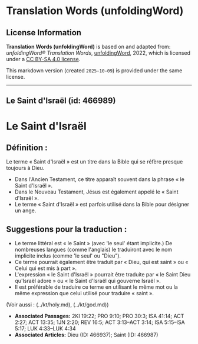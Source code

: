 # Translation Words (unfoldingWord)

## License Information

**Translation Words (unfoldingWord)** is based on and adapted from: _unfoldingWord® Translation Words_, [unfoldingWord](https://unfoldingword.org/utw), 2022, which is licensed under a [CC BY-SA 4.0 license](https://creativecommons.org/licenses/by-sa/4.0/legalcode.en).

This markdown version (created `2025-10-09`) is provided under the same license.



--------------------------------

## Le Saint d'Israël (id: 466989)

Le Saint d'Israël
=================

Définition :
------------

Le terme « Saint d'Israël » est un titre dans la Bible qui se réfère presque toujours à Dieu.

* Dans l'Ancien Testament, ce titre apparaît souvent dans la phrase « le Saint d'Israël ».
* Dans le Nouveau Testament, Jésus est également appelé le « Saint d'Israël ».
* Le terme « Saint d'Israël » est parfois utilisé dans la Bible pour désigner un ange.

Suggestions pour la traduction :
--------------------------------

* Le terme littéral est « le Saint » (avec 'le seul' étant implicite.) De nombreuses langues (comme l'anglais) le traduiront avec le nom implicite inclus (comme 'le seul' ou "Dieu").
* Ce terme pourrait également être traduit par « Dieu, qui est saint » ou « Celui qui est mis à part ».
* L'expression « le Saint d'Israël » pourrait être traduite par « le Saint Dieu qu'Israël adore » ou « le Saint d'Israël qui gouverne Israël ».
* Il est préférable de traduire ce terme en utilisant le même mot ou la même expression que celui utilisé pour traduire « saint ».

(Voir aussi : (../kt/holy.md), (../kt/god.md))

* **Associated Passages:** 2KI 19:22; PRO 9:10; PRO 30:3; ISA 41:14; ACT 2:27; ACT 13:35; 1JN 2:20; REV 16:5; ACT 3:13–ACT 3:14; ISA 5:15–ISA 5:17; LUK 4:33–LUK 4:34
* **Associated Articles:** Dieu (ID: 466937); Saint (ID: 466987)

